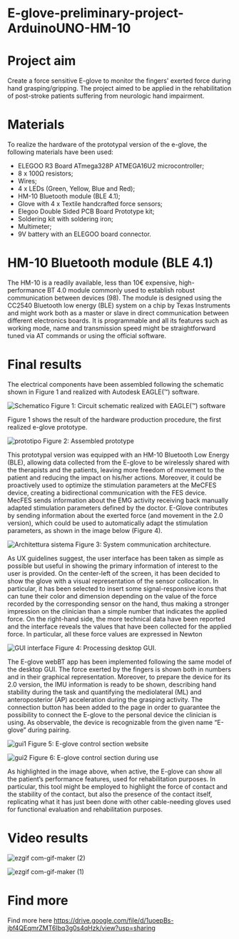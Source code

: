 # E-glove-preliminary-project-ArduinoUNO-HM-10

# Project aim
Create a force sensitive E-glove to monitor the fingers' exerted force during hand grasping/gripping. The project aimed to be applied in the rehabilitation of post-stroke patients suffering from neurologic hand impairment.

# Materials
To realize the hardware of the prototypal version of the e-glove, the following materials have been used:
- ELEGOO R3 Board ATmega328P ATMEGA16U2 microcontroller; 
- 8 x 100Ω resistors;
- Wires;
- 4 x LEDs (Green, Yellow, Blue and Red);
- HM-10 Bluetooth module (BLE 4.1);
- Glove with 4 x Textile handcrafted force sensors;
- Elegoo Double Sided PCB Board Prototype kit;
- Soldering kit with soldering iron;
- Multimeter;
- 9V battery with an ELEGOO board connector.



# HM-10 Bluetooth module (BLE 4.1)
The HM-10 is a readily available, less than 10€ expensive, high-performance BT 4.0 module commonly used to establish robust communication between devices (98). The module is designed using the CC2540 Bluetooth low energy (BLE) system on a chip by Texas Instruments and might work both as a master or slave in direct communication between different electronics boards. It is programmable and all its features such as working mode, name and transmission speed might be straightforward tuned via AT commands or using the official software.


# Final results
The electrical components have been assembled following the schematic shown in Figure 1 and realized with Autodesk EAGLE(™) software.

![Schematico](https://user-images.githubusercontent.com/63125253/111863587-cf216180-895c-11eb-911e-cb5fafc0b5b8.png)
Figure 1: Circuit schematic realized with EAGLE(™) software


Figure 1 shows the result of the hardware production procedure, the first realized e-glove prototype.


![prototipo](https://user-images.githubusercontent.com/63125253/111863633-06900e00-895d-11eb-8d4b-499c15448271.png)
Figure 2: Assembled prototype

This prototypal version was equipped with an HM-10 Bluetooth Low Energy (BLE), allowing data collected from the E-glove to be wirelessly shared with the therapists and the patients, leaving more freedom of movement to the patient and reducing the impact on his/her actions. Moreover, it could be proactively used to optimize the stimulation parameters at the MeCFES device, creating a bidirectional communication with the FES device. MecFES sends information about the EMG activity receiving back manually adapted stimulation parameters defined by the doctor. E-Glove contributes by sending information about the exerted force (and movement in the 2.0 version), which could be used to automatically adapt the stimulation parameters, as shown in the image below (Figure 4). 


![Architettura sistema](https://user-images.githubusercontent.com/63125253/111864033-f9741e80-895e-11eb-9fad-053ab40a20f6.jpg)
Figure 3: System communication architecture.
 
As UX guidelines suggest, the user interface has been taken as simple as possible but useful in showing the primary information of interest to the user is provided. On the center-left of the screen, it has been decided to show the glove with a visual representation of the sensor collocation. In particular, it has been selected to insert some signal-responsive icons that can tune their color and dimension depending on the value of the force recorded by the corresponding sensor on the hand, thus making a stronger impression on the clinician than a simple number that indicates the applied force. 
On the right-hand side, the more technical data have been reported and the interface reveals the values that have been collected for the applied force. In particular, all these force values are expressed in Newton
 

![GUI interface](https://user-images.githubusercontent.com/63125253/111863651-1ad40b00-895d-11eb-8b5f-063f96d6486f.JPG)
Figure 4: Processing desktop GUI.

The E-glove webBT app has been implemented following the same model of the desktop GUI. The force exerted by the fingers is shown both in numbers and in their graphical representation. Moreover, to prepare the device for its 2.0 version, the IMU information is ready to be shown, describing hand stability during the task and quantifying the mediolateral (ML) and anteroposterior (AP) acceleration during the grasping activity.
The connection button has been added to the page in order to guarantee the possibility to connect the E-glove to the personal device the clinician is using. As observable, the device is recognizable from the given name “E-glove” during pairing.

![gui1](https://user-images.githubusercontent.com/63125253/111863755-b2d1f480-895d-11eb-8742-6d1666300b71.png)
Figure 5: E-glove control section website


![gui2](https://user-images.githubusercontent.com/63125253/111863759-b6657b80-895d-11eb-862d-1f53ca87df1a.png)
Figure 6: E-glove control section during use

As highlighted in the image above, when active, the E-glove can show all the patient’s performance features, used for rehabilitation purposes. 
In particular, this tool might be employed to highlight the force of contact and the stability of the contact, but also the presence of the contact itself, replicating what it has just been done with other cable-needing gloves used for functional evaluation and rehabilitation purposes. 

# Video results
![ezgif com-gif-maker (2)](https://user-images.githubusercontent.com/63125253/111863913-8074c700-895e-11eb-829b-16d1f9ed255b.gif)


![ezgif com-gif-maker (1)](https://user-images.githubusercontent.com/63125253/111863915-823e8a80-895e-11eb-83b8-8e5f6a06f19e.gif)

# Find more
Find more here https://drive.google.com/file/d/1uoepBs-jbf4QEqmrZMT6lbq3g0s4qHzk/view?usp=sharing


 

